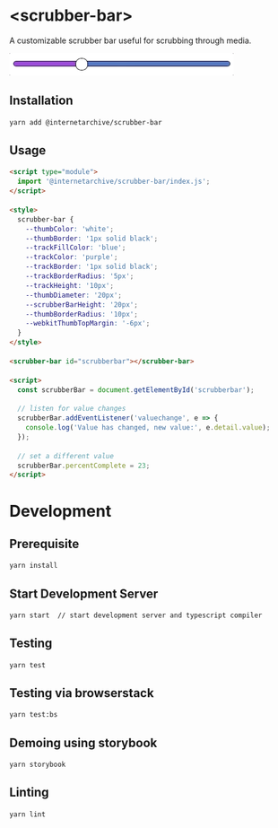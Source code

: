 # \<scrubber-bar>

A customizable scrubber bar useful for scrubbing through media.

![Scrubber Bar](./assets/img/scrubber.gif "Scrubber Bar Demo")

## Installation
```bash
yarn add @internetarchive/scrubber-bar
```

## Usage
```html
<script type="module">
  import '@internetarchive/scrubber-bar/index.js';
</script>

<style>
  scrubber-bar {
    --thumbColor: 'white';
    --thumbBorder: '1px solid black';
    --trackFillColor: 'blue';
    --trackColor: 'purple';
    --trackBorder: '1px solid black';
    --trackBorderRadius: '5px';
    --trackHeight: '10px';
    --thumbDiameter: '20px';
    --scrubberBarHeight: '20px';
    --thumbBorderRadius: '10px';
    --webkitThumbTopMargin: '-6px';
  }
</style>

<scrubber-bar id="scrubberbar"></scrubber-bar>

<script>
  const scrubberBar = document.getElementById('scrubberbar');

  // listen for value changes
  scrubberBar.addEventListener('valuechange', e => {
    console.log('Value has changed, new value:', e.detail.value);
  });

  // set a different value
  scrubberBar.percentComplete = 23;
</script>

```

# Development

## Prerequisite
```bash
yarn install
```

## Start Development Server
```bash
yarn start  // start development server and typescript compiler
```

## Testing
```bash
yarn test
```

## Testing via browserstack
```bash
yarn test:bs
```

## Demoing using storybook
```bash
yarn storybook
```

## Linting
```bash
yarn lint
```
